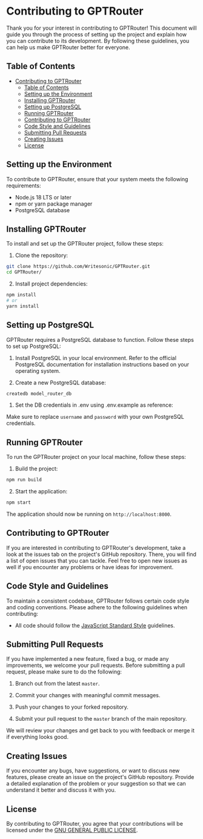# Contributing to GPTRouter

Thank you for your interest in contributing to GPTRouter! This document will guide you through the process of setting up the project and explain how you can contribute to its development. By following these guidelines, you can help us make GPTRouter better for everyone.

## Table of Contents

- [Contributing to GPTRouter](#contributing-to-gptrouter)
  - [Table of Contents](#table-of-contents)
  - [Setting up the Environment](#setting-up-the-environment)
  - [Installing GPTRouter](#installing-gptrouter)
  - [Setting up PostgreSQL](#setting-up-postgresql)
  - [Running GPTRouter](#running-gptrouter)
  - [Contributing to GPTRouter](#contributing-to-gptrouter-1)
  - [Code Style and Guidelines](#code-style-and-guidelines)
  - [Submitting Pull Requests](#submitting-pull-requests)
  - [Creating Issues](#creating-issues)
  - [License](#license)

## Setting up the Environment

To contribute to GPTRouter, ensure that your system meets the following requirements:

- Node.js 18 LTS or later
- npm or yarn package manager
- PostgreSQL database

## Installing GPTRouter

To install and set up the GPTRouter project, follow these steps:

1. Clone the repository:

```sh
git clone https://github.com/Writesonic/GPTRouter.git
cd GPTRouter/
```

2. Install project dependencies:

```sh
npm install
# or
yarn install
```

## Setting up PostgreSQL

GPTRouter requires a PostgreSQL database to function. Follow these steps to set up PostgreSQL:

1. Install PostgreSQL in your local environment. Refer to the official PostgreSQL documentation for installation instructions based on your operating system.

2. Create a new PostgreSQL database:

```sh
createdb model_router_db
```

1. Set the DB credentials in .env using .env.example as reference:

Make sure to replace `username` and `password` with your own PostgreSQL credentials.

## Running GPTRouter

To run the GPTRouter project on your local machine, follow these steps:

1. Build the project:

```sh
npm run build
```

2. Start the application:

```sh
npm start
```

The application should now be running on `http://localhost:8000`.

## Contributing to GPTRouter

If you are interested in contributing to GPTRouter's development, take a look at the issues tab on the project's GitHub repository. There, you will find a list of open issues that you can tackle. Feel free to open new issues as well if you encounter any problems or have ideas for improvement.

## Code Style and Guidelines

To maintain a consistent codebase, GPTRouter follows certain code style and coding conventions. Please adhere to the following guidelines when contributing:

- All code should follow the [JavaScript Standard Style](https://standardjs.com) guidelines.

## Submitting Pull Requests

If you have implemented a new feature, fixed a bug, or made any improvements, we welcome your pull requests. Before submitting a pull request, please make sure to do the following:

1. Branch out from the latest `master`.

2. Commit your changes with meaningful commit messages.

3. Push your changes to your forked repository.

4. Submit your pull request to the `master` branch of the main repository.

We will review your changes and get back to you with feedback or merge it if everything looks good.

## Creating Issues

If you encounter any bugs, have suggestions, or want to discuss new features, please create an issue on the project's GitHub repository. Provide a detailed explanation of the problem or your suggestion so that we can understand it better and discuss it with you.

## License

By contributing to GPTRouter, you agree that your contributions will be licensed under the [GNU GENERAL PUBLIC LICENSE](https://www.gnu.org/licenses/gpl-3.0.en.html).
